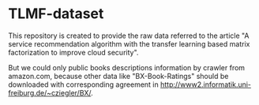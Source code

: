# TLMF-dataset
This repository is created to provide the raw data referred to the article "A service recommendation algorithm with the transfer learning based matrix factorization to improve cloud security". 

But we could only public books descriptions information by crawler from amazon.com, because other data like "BX-Book-Ratings" should be downloaded with corresponding agreement in http://www2.informatik.uni-freiburg.de/~cziegler/BX/. 

